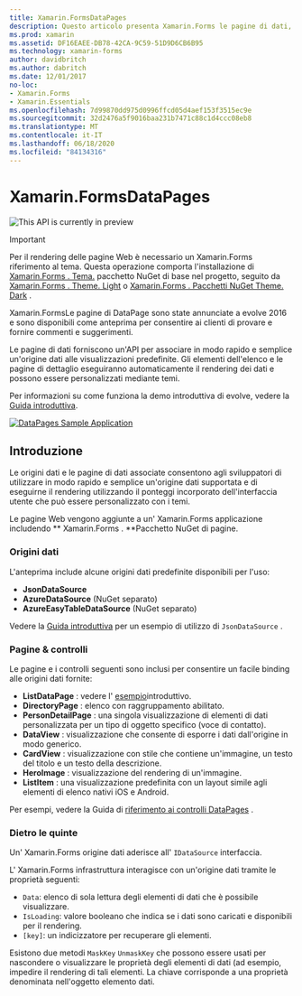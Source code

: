 ```yaml
---
title: Xamarin.FormsDataPages
description: Questo articolo presenta Xamarin.Forms le pagine di dati, che forniscono un'API per associare in modo rapido e semplice un'origine dati alle visualizzazioni predefinite.
ms.prod: xamarin
ms.assetid: DF16EAEE-DB78-42CA-9C59-51D9D6CB6B95
ms.technology: xamarin-forms
author: davidbritch
ms.author: dabritch
ms.date: 12/01/2017
no-loc:
- Xamarin.Forms
- Xamarin.Essentials
ms.openlocfilehash: 7d99870dd975d0996ffcd05d4aef153f3515ec9e
ms.sourcegitcommit: 32d2476a5f9016baa231b7471c88c1d4ccc08eb8
ms.translationtype: MT
ms.contentlocale: it-IT
ms.lasthandoff: 06/18/2020
ms.locfileid: "84134316"
---
```

# <a name="xamarinforms-datapages"></a>Xamarin.FormsDataPages

![](~/media/shared/preview.png "This API is currently in preview")

> [!IMPORTANT]
> Per il rendering delle pagine Web è necessario un Xamarin.Forms riferimento al tema. Questa operazione comporta l'installazione di [ Xamarin.Forms . Tema.](https://www.nuget.org/packages/Xamarin.Forms.Theme.Base/) pacchetto NuGet di base nel progetto, seguito da [ Xamarin.Forms . Theme. Light](https://www.nuget.org/packages/Xamarin.Forms.Theme.Light/) o [ Xamarin.Forms . Pacchetti NuGet Theme. Dark](https://www.nuget.org/packages/Xamarin.Forms.Theme.Dark/) .

Xamarin.FormsLe pagine di DataPage sono state annunciate a evolve 2016 e sono disponibili come anteprima per consentire ai clienti di provare e fornire commenti e suggerimenti.

Le pagine di dati forniscono un'API per associare in modo rapido e semplice un'origine dati alle visualizzazioni predefinite. Gli elementi dell'elenco e le pagine di dettaglio eseguiranno automaticamente il rendering dei dati e possono essere personalizzati mediante temi.

Per informazioni su come funziona la demo introduttiva di evolve, vedere la [Guida introduttiva](get-started.md).

[![](images/demo-sml.png "DataPages Sample Application")](images/demo.png#lightbox "DataPages Sample Application")

## <a name="introduction"></a>Introduzione

Le origini dati e le pagine di dati associate consentono agli sviluppatori di utilizzare in modo rapido e semplice un'origine dati supportata e di eseguirne il rendering utilizzando il ponteggi incorporato dell'interfaccia utente che può essere personalizzato con i temi.

Le pagine Web vengono aggiunte a un' Xamarin.Forms applicazione includendo ** Xamarin.Forms . **Pacchetto NuGet di pagine.

### <a name="data-sources"></a>Origini dati

L'anteprima include alcune origini dati predefinite disponibili per l'uso:

* **JsonDataSource**
* **AzureDataSource** (NuGet separato)
* **AzureEasyTableDataSource** (NuGet separato)

Vedere la [Guida introduttiva](get-started.md) per un esempio di utilizzo di `JsonDataSource` .

### <a name="pages--controls"></a>Pagine & controlli

Le pagine e i controlli seguenti sono inclusi per consentire un facile binding alle origini dati fornite:

* **ListDataPage** : vedere l' [esempio](get-started.md)introduttivo.
* **DirectoryPage** : elenco con raggruppamento abilitato.
* **PersonDetailPage** : una singola visualizzazione di elementi di dati personalizzata per un tipo di oggetto specifico (voce di contatto).
* **DataView** : visualizzazione che consente di esporre i dati dall'origine in modo generico.
* **CardView** : visualizzazione con stile che contiene un'immagine, un testo del titolo e un testo della descrizione.
* **HeroImage** : visualizzazione del rendering di un'immagine.
* **ListItem** : una visualizzazione predefinita con un layout simile agli elementi di elenco nativi iOS e Android.

Per esempi, vedere la Guida di [riferimento ai controlli DataPages](controls.md) .

### <a name="under-the-hood"></a>Dietro le quinte

Un' Xamarin.Forms origine dati aderisce all' `IDataSource` interfaccia.

L' Xamarin.Forms infrastruttura interagisce con un'origine dati tramite le proprietà seguenti:

* `Data`: elenco di sola lettura degli elementi di dati che è possibile visualizzare.
* `IsLoading`: valore booleano che indica se i dati sono caricati e disponibili per il rendering.
* `[key]`: un indicizzatore per recuperare gli elementi.

Esistono due metodi `MaskKey` `UnmaskKey` che possono essere usati per nascondere o visualizzare le proprietà degli elementi di dati (ad esempio, impedire il rendering di tali elementi.
La chiave corrisponde a una proprietà denominata nell'oggetto elemento dati.
